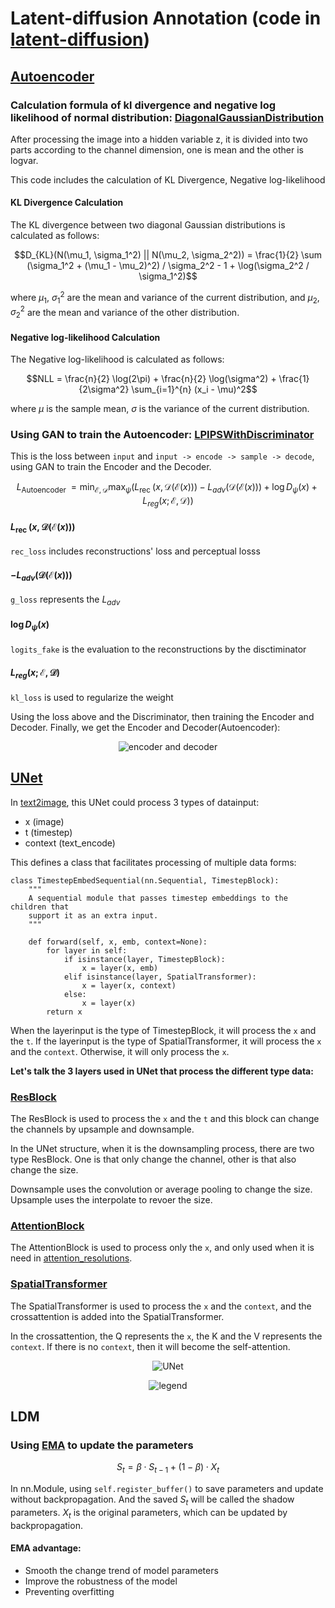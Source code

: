 # Latent-diffusion Annotation (code in [latent-diffusion](https://github.com/CompVis/latent-diffusion))

## [Autoencoder](https://github.com/CompVis/latent-diffusion/blob/main/ldm/models/autoencoder.py)

### Calculation formula of kl divergence and negative log likelihood of normal distribution: [DiagonalGaussianDistribution](https://github.com/CompVis/latent-diffusion/blob/a506df5756472e2ebaf9078affdde2c4f1502cd4/ldm/modules/distributions/distributions.py#L24)

After processing the image into a hidden variable z, it is divided into two parts according to the channel dimension, one is mean and the other is logvar.

This code includes the calculation of KL Divergence, Negative log-likelihood

#### KL Divergence Calculation

The KL divergence between two diagonal Gaussian distributions is calculated as follows:
  
  $$D_{KL}(N(\mu_1, \sigma_1^2) || N(\mu_2, \sigma_2^2)) = \frac{1}{2} \sum (\sigma_1^2 + (\mu_1 - \mu_2)^2) / \sigma_2^2 - 1 + \log(\sigma_2^2 / \sigma_1^2)$$

  where $\mu_1$, $\sigma_1^2$ are the mean and variance of the current distribution, and $\mu_2$, $\sigma_2^2$ are the mean and variance of the other distribution.

#### Negative log-likelihood Calculation

The Negative log-likelihood is calculated as follows:

  $$NLL = \frac{n}{2} \log(2\pi) + \frac{n}{2} \log(\sigma^2) + \frac{1}{2\sigma^2} \sum_{i=1}^{n} (x_i - \mu)^2$$

  where $\mu$ is the sample mean, $\sigma$ is the variance of the current distribution.

### Using GAN to train the Autoencoder: [LPIPSWithDiscriminator](https://github.com/CompVis/latent-diffusion/blob/a506df5756472e2ebaf9078affdde2c4f1502cd4/ldm/modules/losses/contperceptual.py#L7)

This is the loss between `input` and `input -> encode -> sample -> decode`, using GAN to train the Encoder and the Decoder.

$$L_{\text {Autoencoder }}=\min_{\mathcal{E}, \mathcal{D}} \max_\psi\left(L_{\text {rec }}(x, \mathcal{D}(\mathcal{E}(x)))-L_{a d v}(\mathcal{D}(\mathcal{E}(x)))+\log D_\psi(x)+L_{r e g}(x ; \mathcal{E}, \mathcal{D})\right)$$

#### $L_{\text {rec }}(x, \mathcal{D}(\mathcal{E}(x)))$

`rec_loss` includes reconstructions' loss and perceptual losss

#### $-L_{a d v}(\mathcal{D}(\mathcal{E}(x)))$

`g_loss` represents the $L_{a d v}$

#### $\log D_\psi(x)$

`logits_fake` is the evaluation to the reconstructions by the disctiminator

#### $L_{r e g}(x ; \mathcal{E}, \mathcal{D})$

`kl_loss` is used to regularize the weight

Using the loss above and the Discriminator, then training the Encoder and Decoder. Finally, we get the Encoder and Decoder(Autoencoder):

<p align="center">
  <img src="https://github.com/digbangbang/Learning/assets/78746384/411c682c-2a97-438f-96c4-9c2423280834" alt="encoder and decoder">
</p>

## [UNet](https://github.com/CompVis/latent-diffusion/blob/a506df5756472e2ebaf9078affdde2c4f1502cd4/ldm/modules/diffusionmodules/openaimodel.py#L413)

In [text2image](https://github.com/CompVis/latent-diffusion/blob/main/configs/latent-diffusion/txt2img-1p4B-eval.yaml), this UNet could process 3 types of datainput:

- x (image)
- t (timestep)
- context (text_encode)

This defines a class that facilitates processing of multiple data forms:

```
class TimestepEmbedSequential(nn.Sequential, TimestepBlock):
    """
    A sequential module that passes timestep embeddings to the children that
    support it as an extra input.
    """

    def forward(self, x, emb, context=None):
        for layer in self:
            if isinstance(layer, TimestepBlock):
                x = layer(x, emb)
            elif isinstance(layer, SpatialTransformer):
                x = layer(x, context)
            else:
                x = layer(x)
        return x
```

When the layerinput is the type of TimestepBlock, it will process the `x` and the `t`. If the layerinput is the type of SpatialTransformer, it will process the `x` and the `context`. Otherwise, it will only process the `x`.

**Let's talk the 3 layers used in UNet that process the different type data:**

### [ResBlock](https://github.com/CompVis/latent-diffusion/blob/a506df5756472e2ebaf9078affdde2c4f1502cd4/ldm/modules/diffusionmodules/openaimodel.py#L163)

The ResBlock is used to process the `x` and the `t` and this block can change the channels by upsample and downsample.

In the UNet structure, when it is the downsampling process, there are two type ResBlock. One is that only change the channel, other is that also change the size.

Downsample uses the convolution or average pooling to change the size. Upsample uses the interpolate to revoer the size.

### [AttentionBlock](https://github.com/CompVis/latent-diffusion/blob/a506df5756472e2ebaf9078affdde2c4f1502cd4/ldm/modules/diffusionmodules/openaimodel.py#L278C7-L278C21)

The AttentionBlock is used to process only the `x`, and only used when it is need in [attention_resolutions](https://github.com/CompVis/latent-diffusion/blob/a506df5756472e2ebaf9078affdde2c4f1502cd4/configs/latent-diffusion/txt2img-1p4B-eval.yaml#L27).

### [SpatialTransformer](https://github.com/CompVis/latent-diffusion/blob/a506df5756472e2ebaf9078affdde2c4f1502cd4/ldm/modules/attention.py#L218)

The SpatialTransformer is used to process the `x` and the `context`, and the crossattention is added into the SpatialTransformer.

In the crossattention, the Q represents the `x`, the K and the V represents the `context`. If there is no `context`, then it will become the self-attention.


<p align="center">
  <img src="https://github.com/digbangbang/Learning/assets/78746384/f405de99-241d-41cb-a767-ec2969b1a971" alt="UNet">
</p>

<p align="center">
  <img src="https://github.com/digbangbang/Learning/assets/78746384/4a8b4e02-bbaa-4607-9c84-fea009bba0e8" alt="legend">
</p>


## LDM

### Using [EMA](https://github.com/CompVis/latent-diffusion/blob/a506df5756472e2ebaf9078affdde2c4f1502cd4/ldm/models/diffusion/ddpm.py#L90) to update the parameters

$$ S_t = \beta \cdot S_{t-1} + (1 - \beta) \cdot X_t $$

In nn.Module, using `self.register_buffer()` to save parameters and update without backpropagation. And the saved $S_t$ will be called the shadow parameters. $X_t$ is the original parameters, which can be updated by backpropagation.

#### EMA advantage:
- Smooth the change trend of model parameters
- Improve the robustness of the model
- Preventing overfitting















